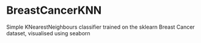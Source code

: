 # BreastCancerKNN

Simple KNearestNeighbours classifier trained on the sklearn Breast Cancer dataset, visualised using seaborn

